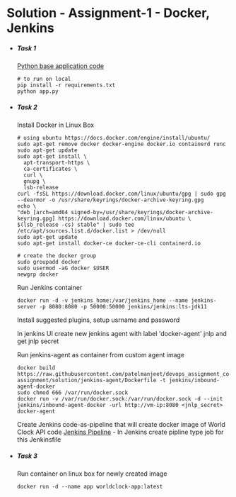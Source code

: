 # Solution - Assignment-1 - Docker, Jenkins

- ##### Task 1
  [Python base application code](task1/)
  ```
  # to run on local
  pip install -r requirements.txt
  python app.py
  ```

- ##### Task 2
  Install Docker in Linux Box
  ```
  # using ubuntu https://docs.docker.com/engine/install/ubuntu/
  sudo apt-get remove docker docker-engine docker.io containerd runc
  sudo apt-get update
  sudo apt-get install \
    apt-transport-https \
    ca-certificates \
    curl \
    gnupg \
    lsb-release
  curl -fsSL https://download.docker.com/linux/ubuntu/gpg | sudo gpg --dearmor -o /usr/share/keyrings/docker-archive-keyring.gpg
  echo \
  "deb [arch=amd64 signed-by=/usr/share/keyrings/docker-archive-keyring.gpg] https://download.docker.com/linux/ubuntu \
  $(lsb_release -cs) stable" | sudo tee /etc/apt/sources.list.d/docker.list > /dev/null
  sudo apt-get update
  sudo apt-get install docker-ce docker-ce-cli containerd.io
  ```

  ```
  # create the docker group
  sudo groupadd docker
  sudo usermod -aG docker $USER
  newgrp docker
  ```

  Run Jenkins container
  ```
  docker run -d -v jenkins_home:/var/jenkins_home --name jenkins-server -p 8080:8080 -p 50000:50000 jenkins/jenkins:lts-jdk11
  ```

  Install suggested plugins, setup usrname and password

  In jenkins UI create new jenkins agent with label 'docker-agent' jnlp and get jnlp secret

  Run jenkins-agent as container from custom agent image
  ```
  docker build https://raw.githubusercontent.com/patelmanjeet/devops_assignment_collection/main/01-assignment/solution/jenkins-agent/Dockerfile -t jenkins/inbound-agent-docker
  sudo chmod 666 /var/run/docker.sock
  docker run -v /var/run/docker.sock:/var/run/docker.sock -d --init jenkins/inbound-agent-docker -url http://vm-ip:8080 <jnlp_secret> docker-agent
  ```

  Create Jenkins code-as-pipeline that will create docker image of World Clock API code
  [Jenkins Pipeline](task1/Jenkinsfile) - In Jenkins create pipline type job for this Jenkinsfile

- ##### Task 3
  Run container on linux box for newly created image
  ```
  docker run -d --name app worldclock-app:latest
  ```

